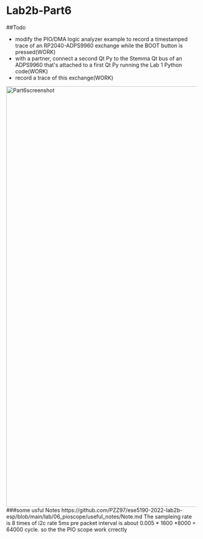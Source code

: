 # Lab2b-Part6
##Todo
- modify the PIO/DMA logic analyzer example to record a timestamped trace of an RP2040-ADPS9960 exchange while the BOOT button is pressed(WORK)
- with a partner, connect a second Qt Py to the Stemma Qt bus of an ADPS9960 that's attached to a first Qt Py running the Lab 1 Python code(WORK)
- record a trace of this exchange(WORK)
<img width="1110" alt="Part6screenshot" src="https://user-images.githubusercontent.com/114199800/202325604-0ba4a8df-e78f-4289-808f-e5ee0e98c8d4.png">
###some usful Notes
https://github.com/PZZ97/ese5190-2022-lab2b-esp/blob/main/lab/06_pioscope/useful_notes/Note.md
The sampleing rate is 8 times of i2c rate
5ms pre packet interval is about 0.005 * 1600 *8000 = 64000 cycle. so the the PIO scope work crrectly
